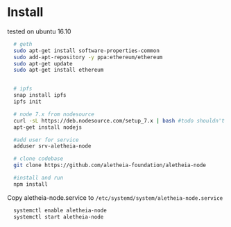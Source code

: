# Install

tested on ubuntu 16.10

```bash
  # geth
  sudo apt-get install software-properties-common
  sudo add-apt-repository -y ppa:ethereum/ethereum
  sudo apt-get update
  sudo apt-get install ethereum


  # ipfs
  snap install ipfs
  ipfs init

  # node 7.x from nodesource
  curl -sL https://deb.nodesource.com/setup_7.x | bash #todo shouldn't be doing this
  apt-get install nodejs

  #add user for service
  adduser srv-aletheia-node

  # clone codebase
  git clone https://github.com/aletheia-foundation/aletheia-node

  #install and run
  npm install
```

Copy aletheia-node.service to `/etc/systemd/system/aletheia-node.service`

``` bash
  systemctl enable aletheia-node
  systemctl start aletheia-node
```
